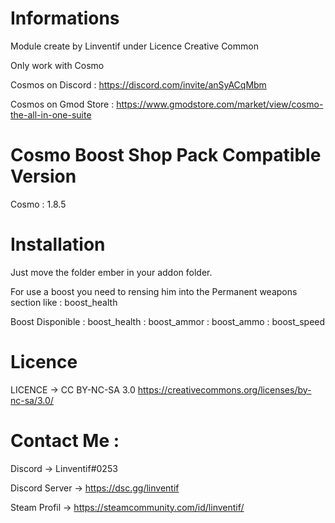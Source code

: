# Informations

Module create by Linventif under Licence Creative Common 

Only work with Cosmo

Cosmos on Discord : https://discord.com/invite/anSyACqMbm

Cosmos on Gmod Store : https://www.gmodstore.com/market/view/cosmo-the-all-in-one-suite



# Cosmo Boost Shop Pack Compatible Version

Cosmo : 1.8.5



# Installation

Just move the folder ember in your addon folder.

For use a boost you need to rensing him into the Permanent weapons section like : boost_health 

Boost Disponible : boost_health : boost_ammor : boost_ammo : boost_speed



# Licence

LICENCE -> CC BY-NC-SA 3.0
https://creativecommons.org/licenses/by-nc-sa/3.0/



# Contact Me :

Discord -> Linventif#0253

Discord Server -> https://dsc.gg/linventif

Steam Profil -> https://steamcommunity.com/id/linventif/